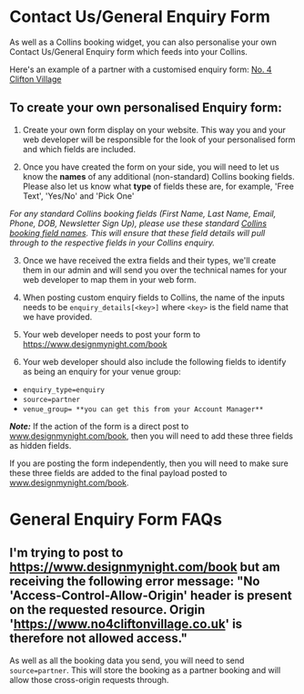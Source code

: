 # Contact Us/General Enquiry Form
As well as a Collins booking widget, you can also personalise your own Contact Us/General Enquiry form which feeds into your Collins. 

Here's an example of a partner with a customised enquiry form: [No. 4 Clifton Village](https://www.no4cliftonvillage.co.uk/contact-us/)

## To create your own personalised Enquiry form:

1. Create your own form display on your website. This way you and your web developer will be responsible for the look of your personalised form and which fields are included.

2. Once you have created the form on your side, you will need to let us know the **names** of any additional (non-standard) Collins booking fields. Please also let us know what **type** of fields these are, for example, 'Free Text', 'Yes/No' and 'Pick One'  

_For any standard Collins booking fields (First Name, Last Name, Email, Phone, DOB, Newsletter Sign Up), please use these standard [Collins booking field names](http://developers.designmynight.com/booking-api/#submitting-through-the-api).
This will ensure that these field details will pull through to the respective fields in your Collins enquiry._ 

3. Once we have received the extra fields and their types, we'll create them in our admin and will send you over the technical names for your web developer to map them in your web form.

4. When posting custom enquiry fields to Collins, the name of the inputs needs to be `enquiry_details[<key>]` where `<key>` is the field name that we have provided.

5. Your web developer needs to post your form to https://www.designmynight.com/book

6. Your web developer should also include the following fields to identify as being an enquiry for your venue group:

* `enquiry_type=enquiry`
* `source=partner`
* `venue_group= **you can get this from your Account Manager**`

**_Note:_**  If the action of the form is a direct post to www.designmynight.com/book, then you will need to add these three fields as hidden fields. 

If you are posting the form independently, then you will need to make sure these three fields are added to the final payload posted to www.designmynight.com/book.

# General Enquiry Form FAQs

##  I'm trying to post to https://www.designmynight.com/book but am receiving the following error message: "No 'Access-Control-Allow-Origin' header is present on the requested resource. Origin 'https://www.no4cliftonvillage.co.uk' is therefore not allowed access." 

As well as all the booking data you send, you will need to send `source=partner`. This will store the booking as a partner booking and will allow those cross-origin requests through.


